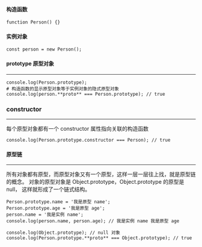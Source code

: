 #### 构造函数

```
function Person() {}
```

#### 实例对象

```
const person = new Person();
```

#### prototype 原型对象

---

```
console.log(Person.prototype);
# 构造函数的显示原型对象等于实例对象的隐式原型对象
console.log(person.**proto** === Person.prototype); // true
```

### constructor

---

每个原型对象都有一个 constructor 属性指向关联的构造函数

```
console.log(Person.prototype.constructor === Person); // true
```

#### 原型链

---

所有对象都有原型，而原型对象又有一个原型，这样一层一层往上找，就是原型链的概念。
对象的原型对象是 Object.prototype，Object.prototype 的原型是 null， 这样就形成了一个链式结构。

```
Person.prototype.name = '我是原型 name';
Person.prototype.age = '我是原型 age';
person.name = '我是实例 name';
console.log(person.name, person.age); // 我是实例 name 我是原型 age

console.log(Object.prototype); // null 对象
console.log(Person.prototype.**proto** === Object.prototype); // true
```
